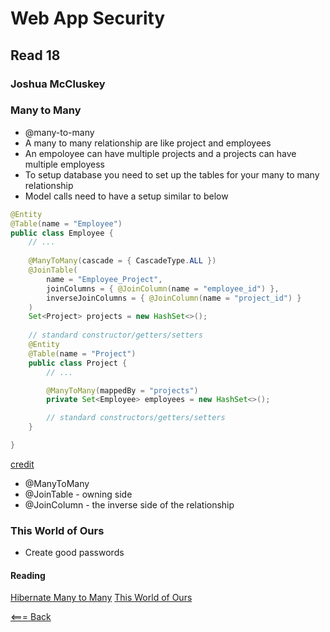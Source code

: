 # Web App Security

## Read 18

### Joshua McCluskey

### Many to Many 

- @many-to-many
- A many to many relationship are like project and employees
- An empoloyee can have multiple projects and a projects can have multiple employess
- To setup database you need to set up the tables for your many to many relationship
- Model calls need to have a setup similar to below

````Java
@Entity
@Table(name = "Employee")
public class Employee { 
    // ...
 
    @ManyToMany(cascade = { CascadeType.ALL })
    @JoinTable(
        name = "Employee_Project", 
        joinColumns = { @JoinColumn(name = "employee_id") }, 
        inverseJoinColumns = { @JoinColumn(name = "project_id") }
    )
    Set<Project> projects = new HashSet<>();
   
    // standard constructor/getters/setters
    @Entity
    @Table(name = "Project")
    public class Project {
        // ...  

        @ManyToMany(mappedBy = "projects")
        private Set<Employee> employees = new HashSet<>();

        // standard constructors/getters/setters   
    }

}
````
[credit](https://www.baeldung.com/hibernate-many-to-many)

- @ManyToMany
- @JoinTable - owning side 
- @JoinColumn - the inverse side of the relationship

### This World of Ours
- Create good passwords

#### Reading

[Hibernate Many to Many](https://www.baeldung.com/hibernate-many-to-many)
[This World of Ours](chrome-extension://efaidnbmnnnibpcajpcglclefindmkaj/viewer.html?pdfurl=https%3A%2F%2Fscholar.harvard.edu%2Ffiles%2Fmickens%2Ffiles%2Fthisworldofours.pdf&clen=1681871&chunk=true)

[<=== Back](../README.md)